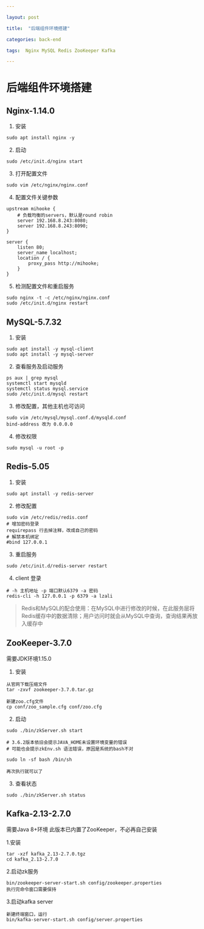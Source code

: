 ```yaml
---

layout: post

title:  "后端组件环境搭建"

categories: back-end

tags:  Nginx MySQL Redis ZooKeeper Kafka

---
```


# 后端组件环境搭建

## Nginx-1.14.0

1. 安装

```
sudo apt install nginx -y
```

2. 启动

```
sudo /etc/init.d/nginx start
```

3. 打开配置文件

```
sudo vim /etc/nginx/nginx.conf
```

4. 配置文件关键参数

```
upstream mihooke {
    # 负载均衡的servers，默认是round robin
    server 192.168.8.243:8080;
    server 192.168.8.243:8090;
}

server {
    listen 80;
    server_name localhost;
    location / {
        proxy_pass http://mihooke;
    }
}
```

5. 检测配置文件和重启服务

```
sudo nginx -t -c /etc/nginx/nginx.conf
sudo /etc/init.d/nginx restart
```


## MySQL-5.7.32

1. 安装

```
sudo apt install -y mysql-client
sudo apt install -y mysql-server
```

2. 查看服务及启动服务

```
ps aux | grep mysql
systemctl start mysqld
systemctl status mysql.service
sudo /etc/init.d/mysql restart
```

3. 修改配置，其他主机也可访问

```
sudo vim /etc/mysql/mysql.conf.d/mysqld.conf
bind-address 改为 0.0.0.0
```

4. 修改权限

```
sudo mysql -u root -p
```

## Redis-5.05

1. 安装

```
sudo apt install -y redis-server
```

2. 修改配置

```
sudo vim /etc/redis/redis.conf
# 增加密码登录
requirepass 行去掉注释，改成自己的密码
# 解禁本机绑定
#bind 127.0.0.1 
```

3. 重启服务

```
sudo /etc/init.d/redis-server restart
```

4. client 登录

```
# -h 主机地址 -p 端口默认6379 -a 密码
redis-cli -h 127.0.0.1 -p 6379 -a lzali
```

> Redis和MySQL的配合使用：在MySQL中进行修改的时候，在此服务层将Redis缓存中的数据清除；用户访问时就会从MySQL中查询，查询结果再放入缓存中


## ZooKeeper-3.7.0

需要JDK环境1.15.0

1. 安装

```
从官网下载压缩文件
tar -zxvf zookeeper-3.7.0.tar.gz

新建zoo.cfg文件
cp conf/zoo_sample.cfg conf/zoo.cfg
```

2. 启动

```
sudo ./bin/zkServer.sh start

# 3.6.2版本依旧会提示JAVA_HOME未设置环境变量的错误
# 可能也会提示zkEnv.sh 语法错误，原因是系统的bash不对

sudo ln -sf bash /bin/sh

再次执行就可以了
```

3. 查看状态

```
sudo ./bin/zkServer.sh status
```


## Kafka-2.13-2.7.0

需要Java 8+环境
此版本已内置了ZooKeeper，不必再自己安装

1.安装
```
tar -xzf kafka_2.13-2.7.0.tgz
cd kafka_2.13-2.7.0
```

2.启动zk服务
```
bin/zookeeper-server-start.sh config/zookeeper.properties
执行完命令窗口需要保持
```

3.启动kafka server
```
新建终端窗口，运行
bin/kafka-server-start.sh config/server.properties
```

